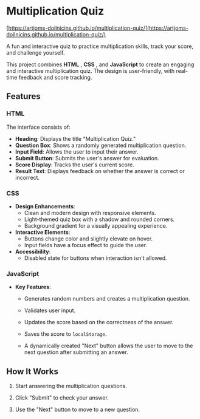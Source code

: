 # Multiplication Quiz

[https://artjoms-doilnicins.github.io/multiplication-quiz/](https://artjoms-doilnicins.github.io/multiplication-quiz/)

A fun and interactive quiz to practice multiplication skills, track your score, and challenge yourself.

This project combines **HTML** , **CSS** , and **JavaScript**  to create an engaging and interactive multiplication quiz. The design is user-friendly, with real-time feedback and score tracking.

## Features

### HTML

The interface consists of:
- **Heading**: Displays the title "Multiplication Quiz."
- **Question Box**: Shows a randomly generated multiplication question.
- **Input Field**: Allows the user to input their answer.
- **Submit Button**: Submits the user's answer for evaluation.
- **Score Display**: Tracks the user's current score.
- **Result Text**: Displays feedback on whether the answer is correct or incorrect.

### CSS

- **Design Enhancements**:
  - Clean and modern design with responsive elements.
  - Light-themed quiz box with a shadow and rounded corners.
  - Background gradient for a visually appealing experience.
- **Interactive Elements**:
  - Buttons change color and slightly elevate on hover.
  - Input fields have a focus effect to guide the user.
- **Accessibility**:
  - Disabled state for buttons when interaction isn't allowed.

### JavaScript

- **Key Features**:
  
  - Generates random numbers and creates a multiplication question.

  - Validates user input.

  - Updates the score based on the correctness of the answer.
 
  - Saves the score to `localStorage`.

  - A dynamically created "Next" button allows the user to move to the next question after submitting an answer.

## How It Works 

1. Start answering the multiplication questions.

2. Click "Submit" to check your answer.

3. Use the "Next" button to move to a new question.
   
